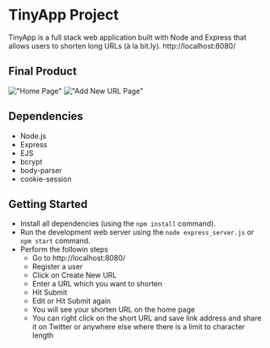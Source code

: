 # TinyApp Project

TinyApp is a full stack web application built with Node and Express that allows users to shorten long URLs (à la bit.ly).
http://localhost:8080/

## Final Product

!["Home Page"](https://github.com/kapildoppiogroup/tinyapp/blob/master/docs/home-page.png)
!["Add New URL Page"](https://github.com/kapildoppiogroup/tinyapp/blob/master/docs/new-url-page.png)

## Dependencies

- Node.js
- Express
- EJS
- bcrypt
- body-parser
- cookie-session

## Getting Started

- Install all dependencies (using the `npm install` command).
- Run the development web server using the `node express_server.js` or `npm start` command.
- Perform the followin steps
  - Go to http://localhost:8080/
  - Register a user
  - Click on Create New URL
  - Enter a URL which you want to shorten
  - Hit Submit
  - Edit or Hit Submit again
  - You will see your shorten URL on the home page
  - You can right click on the short URL and save link address and share it on Twitter or anywhere else where there is a limit to character length
